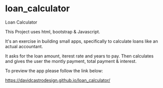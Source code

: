 # loan_calculator

Loan Calculator

This Project uses html, bootstrap & Javascript.

It's an exercise in building small apps, specifically to calculate loans like an actual accountant.

It asks for the loan amount, iterest rate and years to pay.
Then calculates and gives the user the montly payment, total payment & interest.

To preview the app please follow the link below:

https://davidcastrodesign.github.io/loan_calculator/
